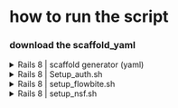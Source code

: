 # how to run the script
### download the scaffold_yaml

<details>
  <summary>Rails 8 | scaffold generator (yaml)</summary>

```bash
curl https://raw.githubusercontent.com/jusondac/lazy_script/refs/heads/master/scaffold.yaml > scaffold.yaml
```
### run this command
```bash
sudo curl -s https://raw.githubusercontent.com/jusondac/lazy_script/refs/heads/master/generate_scaffolds.rb > gen_scaffold.rb && chmod +x ./gen_scaffold.rb && ./gen_scaffold.rb
```
### scanson
```bash
curl -s https://raw.githubusercontent.com/jusondac/lazy_script/refs/heads/master/scason
```
</details>

<details>
  <summary>Rails 8 | Setup_auth.sh</summary>
  
  ### Go to your Rails Root path and run this mf script
  ⚠️ this is for Starter, if you use it in the middle of project, don't blame me ⚠️
  ```bash
  curl -s https://raw.githubusercontent.com/jusondac/lazy_script/refs/heads/master/setup_auth.sh | bash
  ```
</details>

<details>
  <summary>Rails 8 | setup_flowbite.sh</summary>
  
  ### Adding flowbite to Rails 8 via Impormap
  
  ```bash
  curl -s https://raw.githubusercontent.com/jusondac/lazy_script/refs/heads/master/setup_flowbite.sh | bash
  ```
</details>

<details>
  <summary>Rails 8 | setup_nsf.sh</summary>
  
  ### Go to your Rails Root path and run this mf script
  ⚠️ this is for Starter, if you use it in the middle of project, don't blame me ⚠️
  ```bash
  curl -s https://raw.githubusercontent.com/jusondac/lazy_script/refs/heads/master/setup_auth.sh | bash
  ```
</details>
